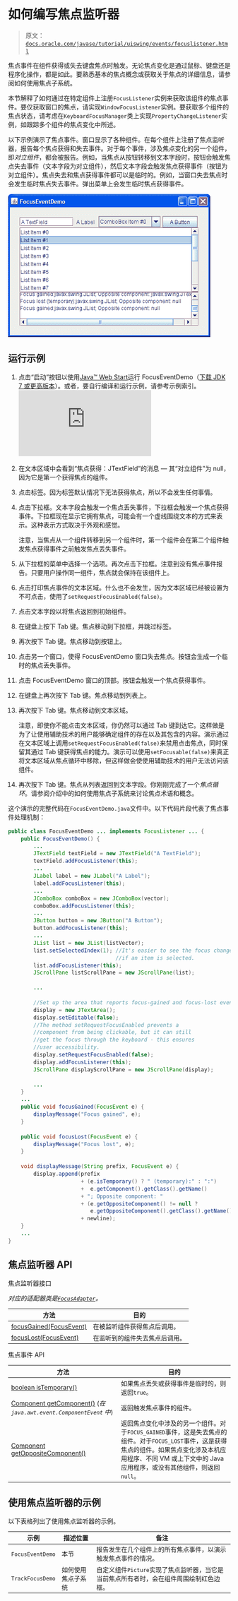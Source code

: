 # 如何编写焦点监听器

> 原文：[`docs.oracle.com/javase/tutorial/uiswing/events/focuslistener.html`](https://docs.oracle.com/javase/tutorial/uiswing/events/focuslistener.html)

焦点事件在组件获得或失去键盘焦点时触发。无论焦点变化是通过鼠标、键盘还是程序化操作，都是如此。要熟悉基本的焦点概念或获取关于焦点的详细信息，请参阅如何使用焦点子系统。

本节解释了如何通过在特定组件上注册`FocusListener`实例来获取该组件的焦点事件。要仅获取窗口的焦点，请实现`WindowFocusListener`实例。要获取多个组件的焦点状态，请考虑在`KeyboardFocusManager`类上实现`PropertyChangeListener`实例，如跟踪多个组件的焦点变化中所述。

以下示例演示了焦点事件。窗口显示了各种组件。在每个组件上注册了焦点监听器，报告每个焦点获得和失去事件。对于每个事件，涉及焦点变化的另一个组件，即*对立组件*，都会被报告。例如，当焦点从按钮转移到文本字段时，按钮会触发焦点失去事件（文本字段为对立组件），然后文本字段会触发焦点获得事件（按钮为对立组件）。焦点失去和焦点获得事件都可以是临时的。例如，当窗口失去焦点时会发生临时焦点失去事件。弹出菜单上会发生临时焦点获得事件。

![焦点事件窗口，展示了键盘焦点变化时触发的事件。](img/3064bb6d1522bb74bf108e73c394c180.png)

## 运行示例

1.  点击“启动”按钮以使用[Java™ Web Start](http://www.oracle.com/technetwork/java/javase/javawebstart/index.html)运行 FocusEventDemo（[下载 JDK 7 或更高版本](http://www.oracle.com/technetwork/java/javase/downloads/index.html)）。或者，要自行编译和运行示例，请参考示例索引。![启动 FocusEventDemo 应用程序](https://docs.oracle.com/javase/tutorialJWS/samples/uiswing/FocusEventDemoProject/FocusEventDemo.jnlp)

1.  在文本区域中会看到“焦点获得：JTextField”的消息 — 其“对立组件”为 null，因为它是第一个获得焦点的组件。

1.  点击标签。因为标签默认情况下无法获得焦点，所以不会发生任何事情。

1.  点击下拉框。文本字段会触发一个焦点丢失事件，下拉框会触发一个焦点获得事件。下拉框现在显示它拥有焦点，可能会有一个虚线围绕文本的方式来表示。这种表示方式取决于外观和感觉。

    注意，当焦点从一个组件转移到另一个组件时，第一个组件会在第二个组件触发焦点获得事件之前触发焦点丢失事件。

1.  从下拉框的菜单中选择一个选项。再次点击下拉框。注意到没有焦点事件报告。只要用户操作同一组件，焦点就会保持在该组件上。

1.  点击打印焦点事件的文本区域。什么也不会发生，因为文本区域已经被设置为不可点击，使用了`setRequestFocusEnabled(false)`。

1.  点击文本字段以将焦点返回到初始组件。

1.  在键盘上按下 Tab 键。焦点移动到下拉框，并跳过标签。

1.  再次按下 Tab 键。焦点移动到按钮上。

1.  点击另一个窗口，使得 FocusEventDemo 窗口失去焦点。按钮会生成一个临时的焦点丢失事件。

1.  点击 FocusEventDemo 窗口的顶部。按钮会触发一个焦点获得事件。

1.  在键盘上再次按下 Tab 键。焦点移动到列表上。

1.  再次按下 Tab 键。焦点移动到文本区域。

    注意，即使你不能点击文本区域，你仍然可以通过 Tab 键到达它。这样做是为了让使用辅助技术的用户能够确定组件的存在以及其包含的内容。演示通过在文本区域上调用`setRequestFocusEnabled(false)`来禁用点击焦点，同时保留其通过 Tab 键获得焦点的能力。演示可以使用`setFocusable(false)`来真正将文本区域从焦点循环中移除，但这样做会使使用辅助技术的用户无法访问该组件。

1.  再次按下 Tab 键。焦点从列表返回到文本字段。你刚刚完成了一个*焦点循环*。请参阅介绍中的如何使用焦点子系统来讨论焦点术语和概念。

这个演示的完整代码在`FocusEventDemo.java`文件中。以下代码片段代表了焦点事件处理机制：

```java
public class FocusEventDemo ... implements FocusListener ... {
    public FocusEventDemo() {
        ...
        JTextField textField = new JTextField("A TextField");
        textField.addFocusListener(this);
        ...
        JLabel label = new JLabel("A Label");
        label.addFocusListener(this);
        ...
        JComboBox comboBox = new JComboBox(vector);
        comboBox.addFocusListener(this);
        ...
        JButton button = new JButton("A Button");
        button.addFocusListener(this);
        ...
        JList list = new JList(listVector);
        list.setSelectedIndex(1); //It's easier to see the focus change
                                  //if an item is selected.
        list.addFocusListener(this);
        JScrollPane listScrollPane = new JScrollPane(list);

        ...

        //Set up the area that reports focus-gained and focus-lost events.
        display = new JTextArea();
        display.setEditable(false);
        //The method setRequestFocusEnabled prevents a
        //component from being clickable, but it can still
        //get the focus through the keyboard - this ensures
        //user accessibility.
        display.setRequestFocusEnabled(false);
        display.addFocusListener(this);
        JScrollPane displayScrollPane = new JScrollPane(display);

        ...
    }
    ...
    public void focusGained(FocusEvent e) {
        displayMessage("Focus gained", e);
    }

    public void focusLost(FocusEvent e) {
        displayMessage("Focus lost", e);
    }

    void displayMessage(String prefix, FocusEvent e) {
        display.append(prefix
                       + (e.isTemporary() ? " (temporary):" : ":")
                       +  e.getComponent().getClass().getName()
                       + "; Opposite component: " 
                       + (e.getOppositeComponent() != null ?
                          e.getOppositeComponent().getClass().getName() : "null")
                       + newline); 
    }
    ...
}

```

## 焦点监听器 API

焦点监听器接口

*对应的适配器类是[`FocusAdapter`](https://docs.oracle.com/javase/8/docs/api/java/awt/event/FocusAdapter.html)。*

| 方法 | 目的 |
| --- | --- |
| [focusGained(FocusEvent)](https://docs.oracle.com/javase/8/docs/api/java/awt/event/FocusListener.html#focusGained-java.awt.event.FocusEvent-) | 在被监听组件获得焦点后调用。 |
| [focusLost(FocusEvent)](https://docs.oracle.com/javase/8/docs/api/java/awt/event/FocusListener.html#focusLost-java.awt.event.FocusEvent-) | 在监听到的组件失去焦点后调用。 |

焦点事件 API

| 方法 | 目的 |
| --- | --- |
| [boolean isTemporary()](https://docs.oracle.com/javase/8/docs/api/java/awt/event/FocusEvent.html#isTemporary--) | 如果焦点丢失或获得事件是临时的，则返回`true`。 |
| [Component getComponent()](https://docs.oracle.com/javase/8/docs/api/java/awt/event/ComponentEvent.html#getComponent--) (*在 `java.awt.event.ComponentEvent` 中*) | 返回触发焦点事件的组件。 |
| [Component getOppositeComponent()](https://docs.oracle.com/javase/8/docs/api/java/awt/event/FocusEvent.html#getOppositeComponent--) | 返回焦点变化中涉及的另一个组件。对于`FOCUS_GAINED`事件，这是失去焦点的组件。对于`FOCUS_LOST`事件，这是获得焦点的组件。如果焦点变化涉及本机应用程序、不同 VM 或上下文中的 Java 应用程序，或没有其他组件，则返回`null`。 |

## 使用焦点监听器的示例

以下表格列出了使用焦点监听器的示例。

| 示例 | 描述位置 | 备注 |
| --- | --- | --- |
| `FocusEventDemo` | 本节 | 报告发生在几个组件上的所有焦点事件，以演示触发焦点事件的情况。 |
| `TrackFocusDemo` | 如何使用焦点子系统 | 自定义组件`Picture`实现了焦点监听器，当它是当前焦点所有者时，会在组件周围绘制红色边框。 |
